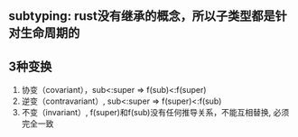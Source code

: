 ## subtyping: rust没有继承的概念，所以子类型都是针对生命周期的

## 3种变换
1. 协变（covariant），sub<:super => f(sub)<:f(super)
2. 逆变（contravariant）, sub<:super => f(super)<:f(sub)
3. 不变（invariant）, f(super)和f(sub)没有任何推导关系，不能互相替换, 必须完全一致
